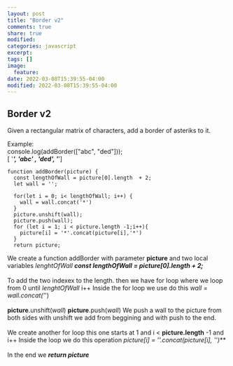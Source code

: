 ```yaml
---
layout: post
title: "Border v2"
comments: true
share: true
modified:
categories: javascript
excerpt:
tags: []
image:
  feature:
date: 2022-03-08T15:39:55-04:00
modified: 2022-03-08T15:39:55-04:00
---
```

## Border v2

Given a rectangular matrix of characters, add a border of asteriks to it. 

Example:<br>
console.log(addBorder(["abc", "ded"]));<br>
[ '*****',  '*abc*' , '*ded*', '*****'] <br>





~~~
function addBorder(picture) {
  const lengthOfWall = picture[0].length  + 2;
  let wall = '';

  for(let i = 0; i< lengthOfWall; i++) {
    wall = wall.concat('*')
  }
  picture.unshift(wall);
  picture.push(wall);
  for (let i = 1; i < picture.length -1;i++){
    picture[i] = '*'.concat(picture[i],'*')
  }
  return picture;

~~~

We create a function addBorder with parameter **picture** and two local variables *lenghtOfWall*
***const lengthOfWall = picture[0].length + 2;***
<br><br>
To add the two indexex to the length. then we have for loop where we loop from 0 until *lenghtOfWall* i++
Inside the for loop we use do this *wall = wall.concat('*')
<br><br>
**picture**.unshift(*wall*)
**picture**.push(*wall*)
We push a wall to the picture from both sides with unshift we add from beggining and with push to the end.
<br><br>
We create another for loop this one starts at 1 and i < **picture.length** -1 and i++
Inside the loop we do this operation ***picture[i] = '*'.concat(picture[i], '*')***
<br><br>
In the end we ***return picture***